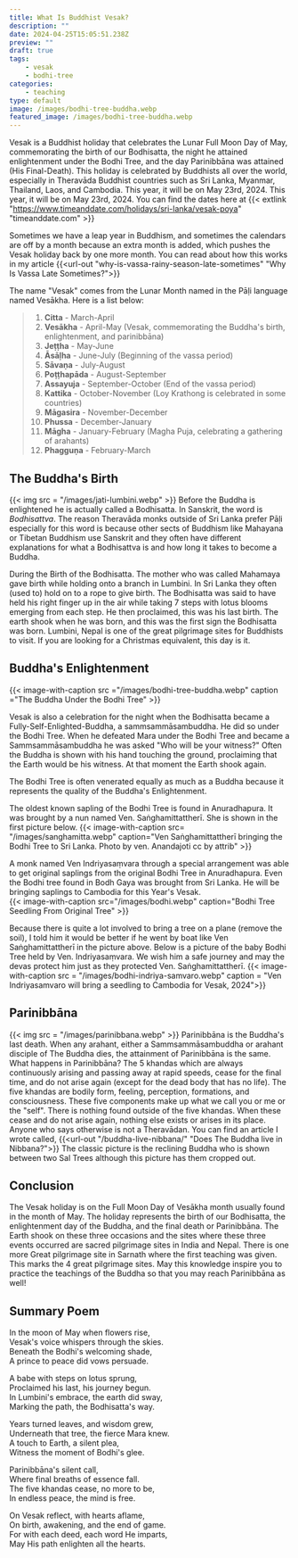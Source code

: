 ```yaml
---
title: What Is Buddhist Vesak?
description: ""
date: 2024-04-25T15:05:51.238Z
preview: ""
draft: true
tags:
    - vesak
    - bodhi-tree
categories:
    - teaching
type: default
image: /images/bodhi-tree-buddha.webp
featured_image: /images/bodhi-tree-buddha.webp
---
```


Vesak is a Buddhist holiday that celebrates the Lunar Full Moon Day of May, commemorating the birth of our Bodhisatta, the night he attained enlightenment under the Bodhi Tree, and the day Parinibbāna was attained (His Final-Death). This holiday is celebrated by Buddhists all over the world, especially in Theravāda Buddhist countries such as Sri Lanka, Myanmar, Thailand, Laos, and Cambodia. This year, it will be on May 23rd, 2024. This year, it will be on May 23rd, 2024.  You can find the dates here at {{< extlink "https://www.timeanddate.com/holidays/sri-lanka/vesak-poya" "timeanddate.com" >}}

Sometimes we have a leap year in Buddhism, and sometimes the calendars are off by a month because an extra month is added, which pushes the Vesak holiday back by one more month.  You can read about how this works in my article {{<url-out "why-is-vassa-rainy-season-late-sometimes" "Why Is Vassa Late Sometimes?">}} 

The name "Vesak" comes from the Lunar Month named in the Pāḷi language named Vesākha.  Here is a list below:
>1. **Citta** - March-April
>2. **Vesākha** - April-May (Vesak, commemorating the Buddha's birth, enlightenment, and parinibbāna)
>3. **Jeṭṭha** - May-June
>4. **Āsāḷha** - June-July (Beginning of the vassa period)
>5. **Sāvaṇa** - July-August
>6. **Poṭṭhapāda** - August-September
>7. **Assayuja** - September-October (End of the vassa period)
>8. **Kattika** - October-November (Loy Krathong is celebrated in some countries)
>9. **Māgasira** - November-December
>10. **Phussa** - December-January
>11. **Māgha** - January-February (Magha Puja, celebrating a gathering of arahants)
>12. **Phagguṇa** - February-March



## The Buddha's Birth
{{< img src = "/images/jati-lumbini.webp"  >}}
Before the Buddha is enlightened he is actually called a Bodhisatta.  In Sanskrit, the word is *Bodhisattva*.  The reason Theravāda monks outside of Sri Lanka prefer Pāḷi especially for this word is because other sects of Buddhism like Mahayana or Tibetan Buddhism use Sanskrit and they often have different explanations for what a Bodhisattva is and how long it takes to become a Buddha.

During the Birth of the Bodhisatta.  The mother who was called Mahamaya gave birth while holding onto a branch in Lumbini.  In Sri Lanka they often (used to) hold on to a rope to give birth.  The Bodhisatta was said to have held his right finger up in the air while taking 7 steps with lotus blooms emerging from each step.  He then proclaimed, this was his last birth.  The earth shook when he was born, and this was the first sign the Bodhisatta was born.  Lumbini, Nepal is one of the great pilgrimage sites for Buddhists to visit.  If you are looking for a Christmas equivalent, this day is it.

## Buddha's Enlightenment
{{< image-with-caption src ="/images/bodhi-tree-buddha.webp" caption ="The Buddha Under the Bodhi Tree" >}}

Vesak is also a celebration for the night when the Bodhisatta became a Fully-Self-Enlighted-Buddha, a sammsammāsambuddha.  He did so under the Bodhi Tree.  When he defeated Mara under the Bodhi Tree and became a Sammsammāsambuddha he was asked "Who will be your witness?"  Often the Buddha is shown with his hand touching the ground, proclaiming that the Earth would be his witness.  At that moment the Earth shook again.

The Bodhi Tree is often venerated equally as much as a Buddha because it represents the quality of the Buddha's Enlightenment.  

The oldest known sapling of the Bodhi Tree is found in Anuradhapura.  It was brought by a nun named Ven. Saṅghamittattherī.  She is shown in the first picture below.
{{< image-with-caption src= "/images/sanghamitta.webp"  caption="Ven Saṅghamittattherī bringing the Bodhi Tree to Sri Lanka.  Photo by ven. Anandajoti cc by attrib" >}}

A monk named Ven Indriyasaṃvara through a special arrangement was able to get original saplings from the original Bodhi Tree in Anuradhapura.  Even the Bodhi tree found in Bodh Gaya was brought from Sri Lanka.  He will be bringing saplings to Cambodia for this Year's Vesak.  
{{< image-with-caption src="/images/bodhi.webp" caption="Bodhi Tree Seedling From Original Tree" >}}


Because there is quite a lot involved to bring a tree on a plane (remove the soil), I told him it would be better if he went by boat like Ven Saṅghamittattherī in the picture above.  Below is a picture of the baby Bodhi Tree held by Ven. Indriyasaṃvara.  We wish him a safe journey and may the devas protect him just as they protected Ven. Saṅghamittattherī.
{{< image-with-caption  src = "/images/bodhi-indriya-samvaro.webp"  caption = "Ven Indriyasamvaro will bring a seedling to Cambodia for Vesak, 2024">}}

## Parinibbāna 
{{< img src = "/images/parinibbana.webp"  >}}
Parinibbāna is the Buddha's last death.  When any arahant, either a Sammsammāsambuddha or arahant disciple of The Buddha dies, the attainment of Parinibbāna is the same.  What happens in Parinibbāna?  The 5 khandas which are always continuously arising and passing away at rapid speeds, cease for the final time, and do not arise again (except for the dead body that has no life).  The five khandas are bodily form, feeling, perception, formations, and consciousness.  These five components make up what we call you or me or the "self".  There is nothing found outside of the five khandas.  When these cease and do not arise again, nothing else exists or arises in its place.  Anyone who says otherwise is not a Theravādan.  You can find an article I wrote called, {{<url-out "/buddha-live-nibbana/" "Does The Buddha live in Nibbana?">}}   The classic picture is the reclining Buddha who is shown between two Sal Trees although this picture has them cropped out.

## Conclusion
The Vesak holiday is on the Full Moon Day of Vesākha month usually found in the month of May.  The holiday represents the birth of our Bodhisatta, the enlightenment day of the Buddha, and the final death or Parinibbāna.  The Earth shook on these three occasions and the sites where these three events occurred are sacred pilgrimage sites in India and Nepal.  There is one more Great pilgrimage site in Sarnath where the first teaching was given.  This marks the 4 great pilgrimage sites.  May this knowledge inspire you to practice the teachings of the Buddha so that you may reach Parinibbāna as well! 

## Summary Poem
In the moon of May when flowers rise,  
Vesak's voice whispers through the skies.  
Beneath the Bodhi's welcoming shade,  
A prince to peace did vows persuade.

A babe with steps on lotus sprung,  
Proclaimed his last, his journey begun.  
In Lumbini's embrace, the earth did sway,  
Marking the path, the Bodhisatta's way.

Years turned leaves, and wisdom grew,  
Underneath that tree, the fierce Mara knew.  
A touch to Earth, a silent plea,  
Witness the moment of Bodhi's glee.

Parinibbāna's silent call,  
Where final breaths of essence fall.  
The five khandas cease, no more to be,  
In endless peace, the mind is free.

On Vesak reflect, with hearts aflame,  
On birth, awakening, and the end of game.  
For with each deed, each word He imparts,  
May His path enlighten all the hearts.
